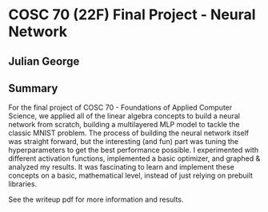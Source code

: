 # COSC 70 (22F) Final Project - Neural Network
## Julian George

## Summary
For the final project of COSC 70 - Foundations of Applied Computer Science, we applied all of the linear algebra concepts to build a neural network from scratch, building a multilayered MLP model to tackle the classic MNIST problem. The process of building the neural network itself was straight forward, but the interesting (and fun) part was tuning the hyperparameters to get the best performance possible. I experimented with different activation functions, implemented a basic optimizer, and graphed & analyzed my results. It was fascinating to learn and implement these concepts on a basic, mathematical level, instead of just relying on prebuilt libraries. 

See the writeup pdf for more information and results.
